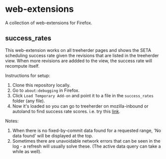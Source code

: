 # web-extensions

A collection of web-extensions for Firefox.

## success_rates

This web-extension works on all treeherder pages and shows the SETA scheduling success rate given the revisions that are listed in the treeherder view. When more revisions are addded to the view, the success rate will recompute itself.

Instructions for setup: 
1. Clone this repository locally.
2. Go to `about:debugging` in Firefox.
3. Click `Load Temporary Add-on` and point it to a file in the `success_rates` folder (any file).
4. Now it's loaded so you can go to treeherder on mozilla-inbound or autoland to find success rate scores. i.e. try this [link](https://treeherder.mozilla.org/#/jobs?repo=mozilla-inbound&searchStr=decisionkjhk&fromchange=693c18f60a0fc7dcac8f5162de4f248b0570e27e).

Notes:
1. When there is no fixed-by-commit data found for a requested range, 'No data found' will be displayed at the top.
2. Sometimes there are unavoidable network errors that can be seen in the log - a refresh will usually solve these. (The active data query can take a while as well).

